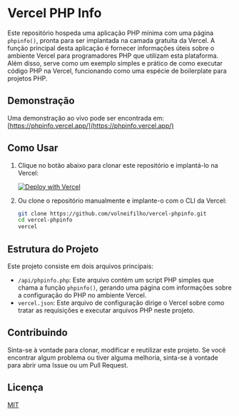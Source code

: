 # Vercel PHP Info

Este repositório hospeda uma aplicação PHP mínima com uma página `phpinfo()`, pronta para ser implantada na camada gratuita da Vercel. A função principal desta aplicação é fornecer informações úteis sobre o ambiente Vercel para programadores PHP que utilizam esta plataforma. Além disso, serve como um exemplo simples e prático de como executar código PHP na Vercel, funcionando como uma espécie de boilerplate para projetos PHP.

## Demonstração

Uma demonstração ao vivo pode ser encontrada em: [https://phpinfo.vercel.app/](https://phpinfo.vercel.app/)

## Como Usar

1. Clique no botão abaixo para clonar este repositório e implantá-lo na Vercel:

   [![Deploy with Vercel](https://vercel.com/button)](https://vercel.com/new/clone?repository-url=https%3A%2F%2Fgithub.com%2Fvolneifilho%2Fvercel-phpinfo)

2. Ou clone o repositório manualmente e implante-o com o CLI da Vercel:

   ```bash
   git clone https://github.com/volneifilho/vercel-phpinfo.git
   cd vercel-phpinfo
   vercel
   ```
## Estrutura do Projeto

Este projeto consiste em dois arquivos principais:

- `/api/phpinfo.php`: Este arquivo contém um script PHP simples que chama a função `phpinfo()`, gerando uma página com informações sobre a configuração do PHP no ambiente Vercel.
- `vercel.json`: Este arquivo de configuração dirige o Vercel sobre como tratar as requisições e executar arquivos PHP neste projeto.

## Contribuindo

Sinta-se à vontade para clonar, modificar e reutilizar este projeto. Se você encontrar algum problema ou tiver alguma melhoria, sinta-se à vontade para abrir uma Issue ou um Pull Request.

## Licença

[MIT](LICENSE)

